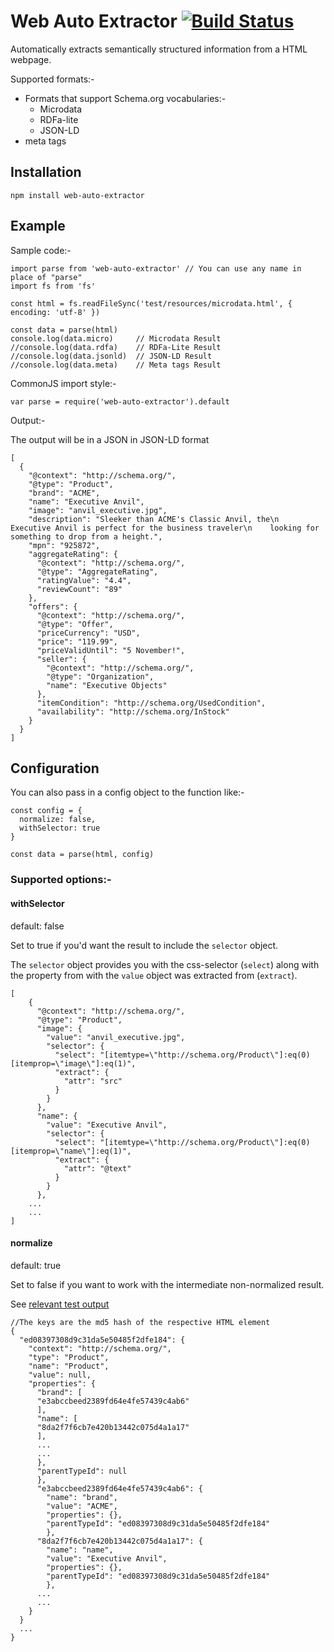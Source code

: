# Web Auto Extractor [![Build Status](https://travis-ci.org/ind9/web-auto-extractor.svg?branch=master)](https://travis-ci.org/ind9/web-auto-extractor)

Automatically extracts semantically structured information from a HTML webpage.

Supported formats:-
- Formats that support Schema.org vocabularies:-
  - Microdata
  - RDFa-lite
  - JSON-LD
- meta tags

## Installation
`npm install web-auto-extractor`

## Example
Sample code:-
```
import parse from 'web-auto-extractor' // You can use any name in place of "parse"
import fs from 'fs'

const html = fs.readFileSync('test/resources/microdata.html', { encoding: 'utf-8' })

const data = parse(html)
console.log(data.micro)     // Microdata Result
//console.log(data.rdfa)    // RDFa-Lite Result
//console.log(data.jsonld)  // JSON-LD Result
//console.log(data.meta)    // Meta tags Result
```
CommonJS import style:-

```
var parse = require('web-auto-extractor').default
```

Output:-

The output will be in a JSON in JSON-LD format

```
[
  {
    "@context": "http://schema.org/",
    "@type": "Product",
    "brand": "ACME",
    "name": "Executive Anvil",
    "image": "anvil_executive.jpg",
    "description": "Sleeker than ACME's Classic Anvil, the\n    Executive Anvil is perfect for the business traveler\n    looking for something to drop from a height.",
    "mpn": "925872",
    "aggregateRating": {
      "@context": "http://schema.org/",
      "@type": "AggregateRating",
      "ratingValue": "4.4",
      "reviewCount": "89"
    },
    "offers": {
      "@context": "http://schema.org/",
      "@type": "Offer",
      "priceCurrency": "USD",
      "price": "119.99",
      "priceValidUntil": "5 November!",
      "seller": {
        "@context": "http://schema.org/",
        "@type": "Organization",
        "name": "Executive Objects"
      },
      "itemCondition": "http://schema.org/UsedCondition",
      "availability": "http://schema.org/InStock"
    }
  }
]
```

## Configuration

You can also pass in a config object to the function like:-
```
const config = {
  normalize: false,
  withSelector: true
}

const data = parse(html, config)
```
### Supported options:-

#### withSelector
default: false

Set to true if you'd want the result to include the `selector` object.

The `selector` object provides you with the css-selector (`select`) along with the property from with the `value` object was extracted from (`extract`).
```
[
    {
      "@context": "http://schema.org/",
      "@type": "Product",
      "image": {
        "value": "anvil_executive.jpg",
        "selector": {
          "select": "[itemtype=\"http://schema.org/Product\"]:eq(0) [itemprop=\"image\"]:eq(1)",
          "extract": {
            "attr": "src"
          }
        }
      },
      "name": {
        "value": "Executive Anvil",
        "selector": {
          "select": "[itemtype=\"http://schema.org/Product\"]:eq(0) [itemprop=\"name\"]:eq(1)",
          "extract": {
            "attr": "@text"
          }
        }
      },
    ...
    ...
]
```
#### normalize
default: true

Set to false if you want to work with the intermediate non-normalized result.

See [relevant test output](https://github.com/ind9/web-auto-extractor/blob/master/test/resources/nonNormalizedResult.json)
```
//The keys are the md5 hash of the respective HTML element
{
  "ed08397308d9c31da5e50485f2dfe184": {   
    "context": "http://schema.org/",
    "type": "Product",
    "name": "Product",
    "value": null,
    "properties": {
      "brand": [
      "e3abccbeed2389fd64e4fe57439c4ab6"
      ],
      "name": [
      "8da2f7f6cb7e420b13442c075d4a1a17"
      ],
      ...
      ...
      },
      "parentTypeId": null
      },
      "e3abccbeed2389fd64e4fe57439c4ab6": {
        "name": "brand",
        "value": "ACME",
        "properties": {},
        "parentTypeId": "ed08397308d9c31da5e50485f2dfe184"
        },
      "8da2f7f6cb7e420b13442c075d4a1a17": {
        "name": "name",
        "value": "Executive Anvil",
        "properties": {},
        "parentTypeId": "ed08397308d9c31da5e50485f2dfe184"
        },
      ...
      ...
    }
  }
  ...
}
```
